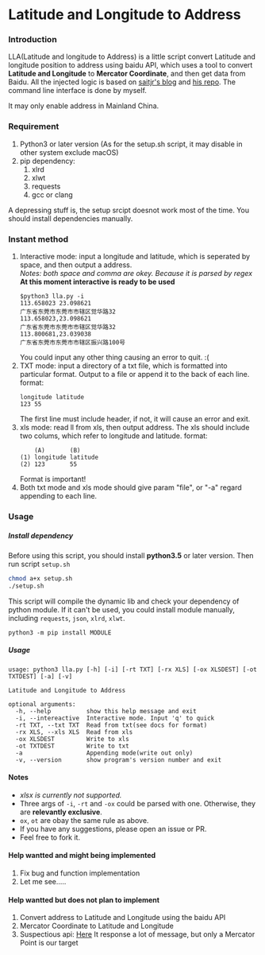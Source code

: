 # Latitude and Longitude to Address

### Introduction
LLA(Latitude and longitude to Address) is a little script convert Latitude and longitude position to address using baidu API, which uses a tool to convert **Latitude and Longitude** to **Mercator Coordinate**, and then get data from Baidu. All the injected logic is based on [saitjr's blog](http://www.saitjr.com/uncategorized/baidu-location-picker-interface.html) and [his repo](https://github.com/saitjr/STConvertLL2MC). The command line interface is done by myself.

It may only enable address in Mainland China.
### Requirement
1. Python3 or later version (As for the setup.sh script, it may disable in other system exclude macOS)
2. pip dependency:
	1. xlrd
	2. xlwt
	3. requests
	4. gcc or clang

A depressing stuff is, the setup srcipt doesnot work most of the time. You should install dependencies manually.

### Instant method
1. Interactive mode: input a longitude and latitude, which is seperated by space, and then output a address.  
	*Notes: both space and comma are okey. Because it is parsed by regex*
	**At this moment interactive is ready to be used**  
	```
	$python3 lla.py -i
	113.658023 23.098621
	广东省东莞市东莞市市辖区觉华路32
	113.658023,23.098621
	广东省东莞市东莞市市辖区觉华路32
	113.800681,23.039038
	广东省东莞市东莞市市辖区振兴路100号
	```
	You could input any other thing causing an error to quit. :(
2. TXT mode: input a directory of a txt file, which is formatted into particular format. Output to a file or append it to the back of each line.
	format:
	```
	longitude latitude
	123 55
	```
	The first line must include header, if not, it will cause an error and exit.
3. xls mode: read ll from xls, then output address. The xls should include two colums, which refer to longitude and latitude.
	format:
	```
	    (A)   	  (B)
	(1) longitude latitude
	(2) 123       55
	```
	Format is important!
4. Both txt mode and xls mode should give param "file", or "-a" regard appending to each line.

### Usage

##### Install dependency
Before using this script, you should install **python3.5** or later version. Then run script `setup.sh`
```bash
chmod a+x setup.sh
./setup.sh
```
This script will compile the dynamic lib and check your dependency of python module. If it can't be used, you could install module manually, including `requests`, `json`, `xlrd`, `xlwt`.
```
python3 -m pip install MODULE
```

##### Usage
```
usage: python3 lla.py [-h] [-i] [-rt TXT] [-rx XLS] [-ox XLSDEST] [-ot TXTDEST] [-a] [-v]

Latitude and Longitude to Address

optional arguments:
  -h, --help          show this help message and exit
  -i, --intereactive  Interactive mode. Input 'q' to quick
  -rt TXT, --txt TXT  Read from txt(see docs for format)
  -rx XLS, --xls XLS  Read from xls
  -ox XLSDEST         Write to xls
  -ot TXTDEST         Write to txt
  -a                  Appending mode(write out only)
  -v, --version       show program's version number and exit
```
#### Notes
 - *xlsx is currently not supported.*
 - Three args of `-i`, `-rt` and `-ox` could be parsed with one. Otherwise, they are **relevantly exclusive**.
 - `ox`, `ot` are obay the same rule as above.
 - If you have any suggestions, please open an issue or PR.
 - Feel free to fork it.


#### Help wantted and might being implemented

1. Fix bug and function implementation
2. Let me see.....

#### Help wantted but does not plan to implement

1. Convert address to Latitude and Longitude using the baidu API
2. Mercator Coordinate to Latitude and Longitude
3. Suspectious api:
	[Here](http://api.map.baidu.com/?qt=s&wd=%E5%B9%BF%E5%B7%9E%E5%B8%82%E5%A4%A9%E6%B2%B3%E5%8C%BA%E4%B8%AD%E5%B1%B1%E5%A4%A7%E9%81%93%E8%A5%BF55%E5%8F%B7&ie=utf-8)
	It response a lot of message, but only a Mercator Point is our target

